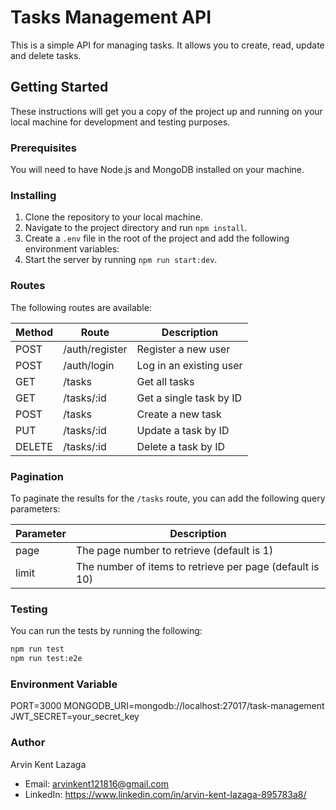 # Tasks Management API

This is a simple API for managing tasks. It allows you to create, read, update and delete tasks.

## Getting Started

These instructions will get you a copy of the project up and running on your local machine for development and testing purposes.

### Prerequisites

You will need to have Node.js and MongoDB installed on your machine.

### Installing

1. Clone the repository to your local machine.
2. Navigate to the project directory and run `npm install`.
3. Create a `.env` file in the root of the project and add the following environment variables:
4. Start the server by running `npm run start:dev`.

### Routes

The following routes are available:

| Method | Route | Description |
|--------|-------|-------------|
| POST   | /auth/register | Register a new user |
| POST   | /auth/login | Log in an existing user |
| GET    | /tasks | Get all tasks |
| GET    | /tasks/:id | Get a single task by ID |
| POST   | /tasks | Create a new task |
| PUT    | /tasks/:id | Update a task by ID |
| DELETE | /tasks/:id | Delete a task by ID |

### Pagination

To paginate the results for the `/tasks` route, you can add the following query parameters:

| Parameter | Description |
|-----------|-------------|
| page      | The page number to retrieve (default is 1) |
| limit     | The number of items to retrieve per page (default is 10) |

### Testing

You can run the tests by running the following:

```bash
npm run test
npm run test:e2e
```

### Environment Variable
PORT=3000
MONGODB_URI=mongodb://localhost:27017/task-management
JWT_SECRET=your_secret_key

### Author

Arvin Kent Lazaga
- Email: arvinkent121816@gmail.com
- LinkedIn: https://www.linkedin.com/in/arvin-kent-lazaga-895783a8/


